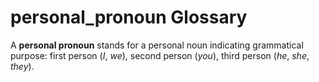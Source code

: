 # personal_pronoun Glossary
A **personal pronoun** stands for a personal noun indicating grammatical purpose: first person (*I*, *we*), second person (*you*), third person (*he*, *she*, *they*).
